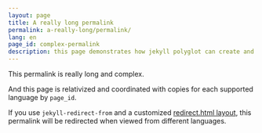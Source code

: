 ```yaml
---
layout: page
title: A really long permalink
permalink: a-really-long/permalink/
lang: en
page_id: complex-permalink
description: this page demonstrates how jekyll polyglot can create and maintain customized permalinks while retaining site structure.
---
```


This permalink is really long and complex.

And this page is relativized and coordinated with copies for each supported language by `page_id`.

If you use `jekyll-redirect-from` and a customized [redirect.html layout](https://github.com/untra/polyglot/blob/master/site/_layouts/redirect.html), this permalink will be redirected when viewed from different languages.
